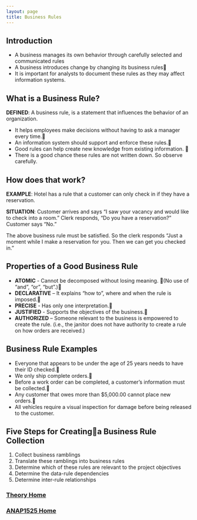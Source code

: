 ```yaml
---
layout: page
title: Business Rules
---
```


## Introduction
* A business manages its own behavior through carefully selected and communicated rules
* A business introduces change by changing its business rules
* It is important for analysts to document these rules as they may affect information systems.

## What is a Business Rule?
**DEFINED**:  A business rule, is a statement that influences the behavior of an organization.
* It helps employees make decisions without having to ask a manager every time.
* An information system should support and enforce these rules.
* Good rules can help create new knowledge from existing information.  
* There is a good chance these rules are not written down.  So observe carefully.

## How does that work?
**EXAMPLE**: 
Hotel has a rule that a customer can only check in if they have a reservation.

**SITUATION**: 
Customer arrives and says “I saw your vacancy and would like to check into a room.”
Clerk responds, “Do you have a reservation?”
Customer says “No.”

The above business rule must be satisfied. So the clerk responds “Just a moment while I make a reservation for you.  Then we can get you checked in.”

## Properties of a Good Business Rule
* **ATOMIC** - Cannot be decomposed without losing meaning. (No use of “and”, “or”, “but”.)
* **DECLARATIVE** – It explains “how to”, where and when the rule is imposed.
* **PRECISE** - Has only one interpretation.
* **JUSTIFIED** - Supports the objectives of the  business.
* **AUTHORIZED** – Someone relevant to the business is empowered to create the rule.  (i.e., the janitor does not have authority to create a rule on how orders are received.)

## Business Rule Examples
* Everyone  that appears to be under the age of 25 years needs to have their ID checked.
* We only ship complete orders.
* Before a work order can be completed, a customer’s information must be collected.
* Any customer that owes more than $5,000.00 cannot place new orders.
* All vehicles require a visual inspection for damage before being released to the customer.

## Five Steps for Creatinga Business Rule Collection
1. Collect business ramblings
2.  Translate these ramblings into business rules
3.  Determine which of these rules are relevant to the project objectives 
4.  Determine the data-rule dependencies
5.  Determine inter-rule relationships

### [Theory Home](theory.md)
### [ANAP1525 Home](../)